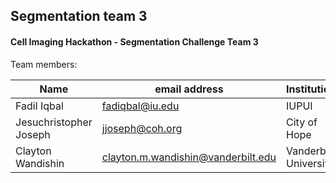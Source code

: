## Segmentation team 3

#### Cell Imaging Hackathon - Segmentation Challenge Team 3

Team members:

Name | email address | Institution
----- | --------------- | ------------
Fadil Iqbal | fadiqbal@iu.edu | IUPUI
Jesuchristopher Joseph | jjoseph@coh.org | City of Hope
Clayton Wandishin | clayton.m.wandishin@vanderbilt.edu | Vanderbilt University
